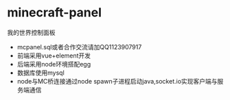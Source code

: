 # minecraft-panel
我的世界控制面板

+ mcpanel.sql或者合作交流请加QQ1123907917
+ 前端采用vue+element开发
+ 后端采用node环境搭配egg
+ 数据库使用mysql
+ node与MC桥连接通过node spawn子进程启动java,socket.io实现客户端与服务端通信
